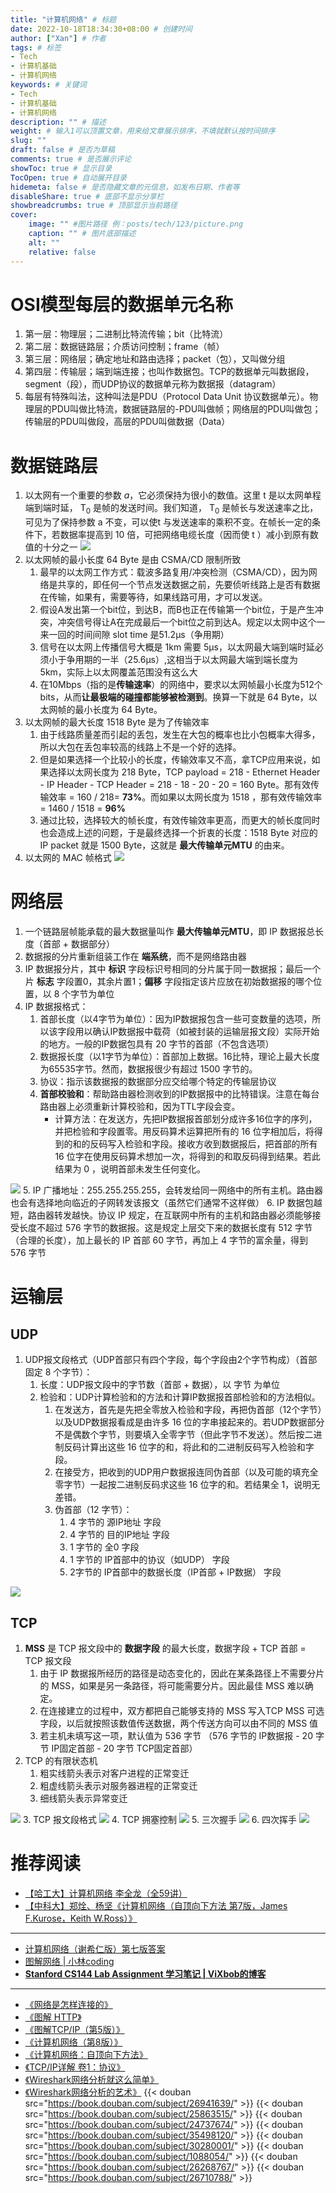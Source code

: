```yaml
---
title: "计算机网络" # 标题
date: 2022-10-18T18:34:30+08:00 # 创建时间
author: ["Xan"] # 作者
tags: # 标签
- Tech
- 计算机基础
- 计算机网络
keywords: # 关键词
- Tech
- 计算机基础
- 计算机网络
description: "" # 描述
weight: # 输入1可以顶置文章，用来给文章展示排序，不填就默认按时间排序
slug: ""
draft: false # 是否为草稿
comments: true # 是否展示评论
showToc: true # 显示目录
TocOpen: true # 自动展开目录
hidemeta: false # 是否隐藏文章的元信息，如发布日期、作者等
disableShare: true # 底部不显示分享栏
showbreadcrumbs: true # 顶部显示当前路径
cover:
    image: "" #图片路径 例：posts/tech/123/picture.png
    caption: "" # 图片底部描述
    alt: ""
    relative: false
---
```

# OSI模型每层的数据单元名称
1. 第一层：物理层；二进制比特流传输；bit（比特流）
2. 第二层：数据链路层；介质访问控制；frame（帧）
3. 第三层：网络层；确定地址和路由选择；packet（包），又叫做分组 
4. 第四层：传输层；端到端连接；也叫作数据包。TCP的数据单元叫数据段，segment（段），而UDP协议的数据单元称为数据报（datagram）
5. 每层有特殊叫法，这种叫法是PDU（Protocol Data Unit 协议数据单元）。物理层的PDU叫做比特流，数据链路层的-PDU叫做帧；网络层的PDU叫做包；传输层的PDU叫做段，高层的PDU叫做数据（Data）
# 数据链路层
1. 以太网有一个重要的参数 $a$，它必须保持为很小的数值。这里 t 是以太网单程端到端时延， T<sub>0</sub> 是帧的发送时间。我们知道， T<sub>0</sub> 是帧长与发送速率之比，可见为了保持参数 a 不变，可以使t 与发送速率的乘积不变。在帧长一定的条件下，若数据率提高到 10 倍，可把网络电缆长度（因而使 t ）减小到原有数值的十分之一
![](https://bu.dusays.com/2022/12/24/63a624f89ab66.jpg)
2. 以太网帧的最小长度 64 Byte 是由 CSMA/CD 限制所致
	1. 最早的以太网工作方式：载波多路复用/冲突检测（CSMA/CD），因为网络是共享的，即任何一个节点发送数据之前，先要侦听线路上是否有数据在传输，如果有，需要等待，如果线路可用，才可以发送。
	2. 假设A发出第一个bit位，到达B，而B也正在传输第一个bit位，于是产生冲突，冲突信号得让A在完成最后一个bit位之前到达A。规定以太网中这个一来一回的时间间隙 slot time 是51.2μs（争用期）
	3. 信号在以太网上传播信号大概是 1km 需要 5μs，以太网最大端到端时延必须小于争用期的一半（25.6μs）,这相当于以太网最大端到端长度为 5km，实际上以太网覆盖范围没有这么大
	4. 在10Mbps（指的是**传输速率**）的网络中，要求以太网帧最小长度为512个bits，从而**让最极端的碰撞都能够被检测到**。换算一下就是 64 Byte，以太网帧的最小长度为 64 Byte。
3. 以太网帧的最大长度 1518 Byte 是为了传输效率
	1. 由于线路质量差而引起的丢包，发生在大包的概率也比小包概率大得多，所以大包在丢包率较高的线路上不是一个好的选择。
	2. 但是如果选择一个比较小的长度，传输效率又不高，拿TCP应用来说，如果选择以太网长度为 218 Byte，TCP payload = 218 - Ethernet Header - IP Header - TCP Header = 218 - 18 - 20 - 20 = 160 Byte。那有效传输效率 = 160 / 218= **73%**。而如果以太网长度为 1518 ，那有效传输效率 = 1460 / 1518 = **96%**
	3. 通过比较，选择较大的帧长度，有效传输效率更高，而更大的帧长度同时也会造成上述的问题，于是最终选择一个折衷的长度：1518 Byte 对应的 IP packet 就是 1500 Byte，这就是 **最大传输单元MTU** 的由来。
4. 以太网的 MAC 帧格式
![](https://bu.dusays.com/2022/12/24/63a62682b54e3.png)
# 网络层
1. 一个链路层帧能承载的最大数据量叫作 **最大传输单元MTU**，即 IP 数据报总长度（首部 + 数据部分）
2. 数据报的分片重新组装工作在 **端系统**，而不是网络路由器
3. IP 数据报分片，其中 **标识** 字段标识号相同的分片属于同一数据报；最后一个片 **标志** 字段置0，其余片置1；**偏移** 字段指定该片应放在初始数据报的哪个位置，以 8 个字节为单位
4. IP 数据报格式：
	1. 首部长度（以4字节为单位）：因为IP数据报包含一些可变数量的选项，所以该字段用以确认IP数据报中载荷（如被封装的运输层报文段）实际开始的地方。一般的IP数据包具有 20 字节的首部（不包含选项）
	2. 数据报长度（以1字节为单位）：首部加上数据。16比特，理论上最大长度为65535字节。然而，数据报很少有超过 1500 字节的。
	3. 协议：指示该数据报的数据部分应交给哪个特定的传输层协议
	4. **首部校验和**：帮助路由器检测收到的IP数据报中的比特错误。注意在每台路由器上必须重新计算校验和，因为TTL字段会变。
		- 计算方法：在发送方，先把IP数据报首部划分成许多16位字的序列，并把检验和字段置零。用反码算术运算把所有的 16 位字相加后，将得到的和的反码写入检验和字段。接收方收到数据报后，把首部的所有 16 位字在使用反码算术想加一次，将得到的和取反码得到结果。若此结果为 0 ，说明首部未发生任何变化。

![](https://bu.dusays.com/2022/12/24/63a6283aa07fa.png)
5. IP 广播地址：255.255.255.255，会转发给同一网络中的所有主机。路由器也会有选择地向临近的子网转发该报文（虽然它们通常不这样做）
6. IP 数据包越短，路由器转发越快。协议 IP 规定，在互联网中所有的主机和路由器必须能够接受长度不超过 576 字节的数据报。这是规定上层交下来的数据长度有 512 字节（合理的长度），加上最长的 IP 首部 60 字节，再加上 4 字节的富余量，得到 576 字节 
# 运输层
## UDP
1. UDP报文段格式（UDP首部只有四个字段，每个字段由2个字节构成）（首部固定 8 个字节）：
	1. 长度：UDP报文段中的字节数（首部 + 数据），以 字节 为单位
	2. 检验和：UDP计算检验和的方法和计算IP数据报首部检验和的方法相似。
		1. 在发送方，首先是先把全零放入检验和字段，再把伪首部（12个字节）以及UDP数据报看成是由许多 16 位的字串接起来的。若UDP数据部分不是偶数个字节，则要填入全零字节（但此字节不发送）。然后按二进制反码计算出这些 16 位字的和，将此和的二进制反码写入检验和字段。
		2. 在接受方，把收到的UDP用户数据报连同伪首部（以及可能的填充全零字节）一起按二进制反码求这些 16 位字的和。若结果全 1，说明无差错。
		3. 伪首部（12 字节）：
			1. 4 字节的 源IP地址 字段
			2. 4 字节的 目的IP地址 字段
			3. 1 字节的 全0 字段
			4. 1 字节的 IP首部中的协议（如UDP） 字段
			5. 2字节的 IP首部中的数据长度（IP首部 + IP数据） 字段

![](https://bu.dusays.com/2022/12/24/63a62b099ce33.png)
## TCP
1. **MSS** 是 TCP 报文段中的 **数据字段** 的最大长度，数据字段 + TCP 首部 = TCP 报文段
	1. 由于 IP 数据报所经历的路径是动态变化的，因此在某条路径上不需要分片的 MSS，如果是另一条路径，将可能需要分片。因此最佳 MSS 难以确定。
	2. 在连接建立的过程中，双方都把自己能够支持的 MSS 写入TCP MSS 可选字段，以后就按照该数值传送数据，两个传送方向可以由不同的 MSS 值
	3. 若主机未填写这一项，默认值为 536 字节 （576 字节的 IP数据报 - 20 字节 IP固定首部 - 20 字节 TCP固定首部）
2. TCP 的有限状态机
	1. 粗实线箭头表示对客户进程的正常变迁
	2. 粗虚线箭头表示对服务器进程的正常变迁
	3. 细线箭头表示异常变迁

![](https://bu.dusays.com/2022/12/24/63a62dc1498b9.jpg)
3. TCP 报文段格式
![](https://bu.dusays.com/2022/12/24/63a62e308c7de.png)
4. TCP 拥塞控制
![](https://bu.dusays.com/2022/12/24/63a62e5505ea2.png)
5. 三次握手
![](https://bu.dusays.com/2022/11/13/637052e140268.png)
6. 四次挥手
![](https://bu.dusays.com/2022/11/13/637055a33c4fe.png)
# 推荐阅读
- [【哈工大】计算机网络 李全龙（全59讲）](https://www.bilibili.com/video/BV1FS4y1Y7Qe?p=1&vd_source=ae16ff6478eb15c1b87880540263910b)
- [【中科大】郑烇、杨坚《计算机网络（自顶向下方法 第7版，James F.Kurose，Keith W.Ross）》](https://www.bilibili.com/video/BV1JV411t7ow/?spm_id_from=333.337.search-card.all.click&vd_source=ae16ff6478eb15c1b87880540263910b)
***
- [计算机网络（谢希仁版）第七版答案](https://zhuanlan.zhihu.com/p/386387918)
- [图解网络 | 小林coding](https://xiaolincoding.com/network/)
- **[Stanford CS144 Lab Assignment 学习笔记 | ViXbob的博客](https://vixbob.moe/25.html)**
***
- [《网络是怎样连接的》](https://book.douban.com/subject/26941639/)
- [《图解 HTTP》](https://book.douban.com/subject/25863515/)
- [《图解TCP/IP（第5版）》](https://book.douban.com/subject/24737674/)
- [《计算机网络（第8版）》](https://book.douban.com/subject/35498120/)
- [《计算机网络：自顶向下方法》](https://book.douban.com/subject/30280001/)
- [《TCP/IP详解 卷1：协议》](https://book.douban.com/subject/1088054/)
- [《Wireshark网络分析就这么简单》](https://book.douban.com/subject/26268767/)
- [《Wireshark网络分析的艺术》](https://book.douban.com/subject/26710788/)
{{< douban src="https://book.douban.com/subject/26941639/" >}}
{{< douban src="https://book.douban.com/subject/25863515/" >}}
{{< douban src="https://book.douban.com/subject/24737674/" >}}
{{< douban src="https://book.douban.com/subject/35498120/" >}}
{{< douban src="https://book.douban.com/subject/30280001/" >}}
{{< douban src="https://book.douban.com/subject/1088054/" >}}
{{< douban src="https://book.douban.com/subject/26268767/" >}}
{{< douban src="https://book.douban.com/subject/26710788/" >}}
